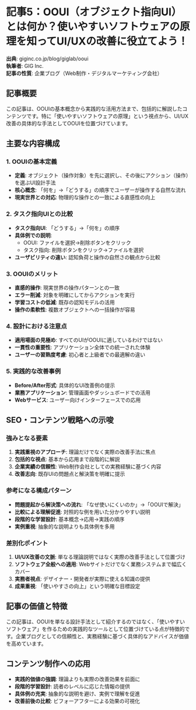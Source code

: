 # 記事5：OOUI（オブジェクト指向UI）とは何か？使いやすいソフトウェアの原理を知ってUI/UXの改善に役立てよう！

**出典**: giginc.co.jp/blog/giglab/ooui  
**執筆者**: GIG Inc.  
**記事の性質**: 企業ブログ（Web制作・デジタルマーケティング会社）

## 記事概要
この記事は、OOUIの基本概念から実践的な活用方法まで、包括的に解説したコンテンツです。特に「使いやすいソフトウェアの原理」という視点から、UI/UX改善の具体的な手法としてOOUIを位置づけています。

## 主要な内容構成

### 1. OOUIの基本定義
- **定義**: オブジェクト（操作対象）を先に選択し、その後にアクション（操作）を選ぶUI設計手法
- **核心概念**: 「何を」→「どうする」の順序でユーザーが操作する自然な流れ
- **現実世界との対応**: 物理的な操作との一致による直感性の向上

### 2. タスク指向UIとの比較
- **タスク指向UI**: 「どうする」→「何を」の順序
- **具体例での説明**:
  - OOUI: ファイルを選択→削除ボタンをクリック
  - タスク指向: 削除ボタンをクリック→ファイルを選択
- **ユーザビリティの違い**: 認知負荷と操作の自然さの観点から比較

### 3. OOUIのメリット
- **直感的操作**: 現実世界の操作パターンとの一致
- **エラー削減**: 対象を明確にしてからアクションを実行
- **学習コストの低減**: 既存の認知モデルの活用
- **操作の柔軟性**: 複数オブジェクトへの一括操作が容易

### 4. 設計における注意点
- **適用場面の見極め**: すべてのUIがOOUIに適しているわけではない
- **一貫性の重要性**: アプリケーション全体での統一された体験
- **ユーザーの習熟度考慮**: 初心者と上級者での最適解の違い

### 5. 実践的な改善事例
- **Before/After形式**: 具体的なUI改善例の提示
- **業務アプリケーション**: 管理画面やダッシュボードでの活用
- **Webサービス**: ユーザー向けインターフェースでの応用

## SEO・コンテンツ戦略への示唆

### 強みとなる要素
1. **実践重視のアプローチ**: 理論だけでなく実際の改善手法に焦点
2. **包括的な視点**: 基本から応用まで段階的に解説
3. **企業実績の信頼性**: Web制作会社としての実務経験に基づく内容
4. **改善志向**: 既存UIの問題点と解決策を明確に提示

### 参考になる構成パターン
- **問題提起から解決策への流れ**: 「なぜ使いにくいのか」→「OOUIで解決」
- **比較による理解促進**: 対照的な例を用いた分かりやすい説明
- **段階的な学習設計**: 基本概念→応用→実践の順序
- **実例重視**: 抽象的な説明よりも具体例を多用

### 差別化ポイント
1. **UI/UX改善の文脈**: 単なる理論説明ではなく実際の改善手法として位置づけ
2. **ソフトウェア全般への適用**: Webサイトだけでなく業務システムまで幅広くカバー
3. **実務者視点**: デザイナー・開発者が実際に使える知識の提供
4. **成果重視**: 「使いやすさの向上」という明確な目標設定

## 記事の価値と特徴
この記事は、OOUIを単なる設計手法として紹介するのではなく、「使いやすいソフトウェア」を作るための実践的なツールとして位置づけている点が特徴的です。企業ブログとしての信頼性と、実務経験に基づく具体的なアドバイスが価値を高めています。

## コンテンツ制作への応用
- **実践的価値の強調**: 理論よりも実際の改善効果を前面に
- **段階的学習設計**: 読者のレベルに応じた情報の提供
- **具体例の充実**: 抽象的な説明を避け、実例で理解を促進
- **改善前後の比較**: ビフォーアフターによる効果の可視化 